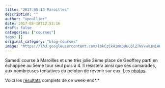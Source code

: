 ```yaml
---
title: "2017.05.13 Maroilles"
description: ""
author: "vpoullier"
date: 2017-05-18T12:53:16
draft: false
categories: ["courses"]
tags: []
original_category: "blog-courses"
image: "https://lh3.googleusercontent.com/lbkCzCkH1mK506CQlZTNVvwX1MIHKz1-JnRVJgAHGAQ1wJMO_7EG7CYT6jHVnedKWaKS9s-RIItJqhrTpjiAsXcY3dzNCTtkbYSRrLmXEZjDb5TQae6XF58gyXpdbmwYZ32o0n4jzTSHij5mhrJREqNsDMyEEdR9oxmUvqGw_1nM4soKIwNKcGSZCopy6VfhscYk41Mln-O47sngNQrQA-BE_LVCRHKJw3ttKw4DyDFOs1B0zyZFE1FRb01jdOn4m8atjk8qrXOL5qP8rgvDAF99jrwpdBnDr6T8meWcY50PnMkt7QaIOJf61LJiarxfV2QjQfLqpL7wmZM0AyXmZiCfB6HI9f9_X5aAf1ezHcB71y7ewi11TaVqt8GZCMD5Syt5IsUJO4cI41Lrr1VS6YvvkY82jMcN2j2qsptZ99AskOF1YFZal6ldaz3CMiwkA1ZsQL2WJKJtEs1DbeeuS_dZTgbTcu6ctkG28f50hBiCc6a4rjWdSmXwet2j7PxCD7bxjsezYnv1teessm4aheafZ5DdejGsTg2WqIfyZcPwF902hTG-Usy4fLmZFRZ8we3LdBkgu0tOpADNdGfDLWLhMxU9CpOm_sRJpkjMJYKPcXAWypicLZgKcrmSEamm-A2JcWq08HKTZViHlFQQFlWJkuBX9Wggkxdrge5nDo8Pi-A=w200"
---
```


[](index.php?option=com_contact&amp;view=contact&amp;id=104&amp;catid=8)

Samedi course &agrave; Maroilles et une tr&egrave;s jolie 3&egrave;me place de Geoffrey parti en &eacute;chapp&eacute;e au 5&egrave;me tour seul puis &agrave; 4. Il r&eacute;sistera ainsi que ses camarades, aux nombreuses tentatives du peloton de revenir sur eux. Les&nbsp;[photos](https://goo.gl/photos/wQ3aD5gomcQXLm6N6).

Voici les&nbsp;[r&eacute;sultats](http://www.cyclismeufolep5962.fr/calResRoute.php)&nbsp;complets de ce week-end*.*